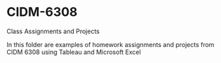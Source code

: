 # CIDM-6308
Class Assignments and Projects

In this folder are examples of homework assignments and projects from CIDM 6308 using Tableau and Microsoft Excel

